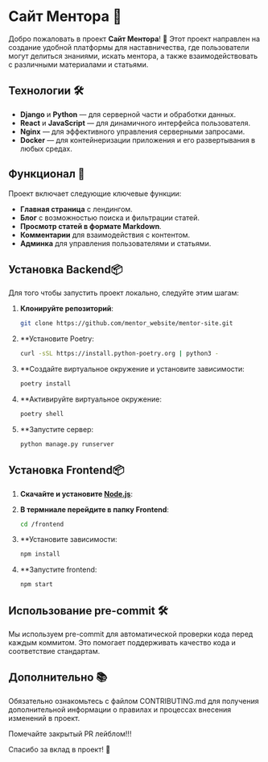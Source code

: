 # Сайт Ментора 🚀

Добро пожаловать в проект **Сайт Ментора**! 🎉 Этот проект направлен на создание удобной платформы для наставничества, где пользователи могут делиться знаниями, искать ментора, а также взаимодействовать с различными материалами и статьями.

## Технологии 🛠️

- **Django** и **Python** — для серверной части и обработки данных.
- **React** и **JavaScript** — для динамичного интерфейса пользователя.
- **Nginx** — для эффективного управления серверными запросами.
- **Docker** — для контейнеризации приложения и его развертывания в любых средах.

## Функционал 🌟

Проект включает следующие ключевые функции:

- **Главная страница** с лендингом.
- **Блог** с возможностью поиска и фильтрации статей.
- **Просмотр статей в формате Markdown**.
- **Комментарии** для взаимодействия с контентом.
- **Админка** для управления пользователями и статьями.

## Установка Backend📦

Для того чтобы запустить проект локально, следуйте этим шагам:

1. **Клонируйте репозиторий**:
   ```bash
   git clone https://github.com/mentor_website/mentor-site.git
2. **Установите Poetry:
   ```bash
   curl -sSL https://install.python-poetry.org | python3 -
3. **Создайте виртуальное окружение и установите зависимости:
   ```bash
   poetry install
4. **Активируйте виртуальное окружение:
   ```bash
   poetry shell
5. **Запустите сервер:
   ```bash
   python manage.py runserver

## Установка Frontend📦
1. **Скачайте и установите [Node.js](https://nodejs.org/en/download/package-manager)**:

2. **В термниале перейдите в папку Frontend**:
   ```bash
   cd /frontend
3. **Установите зависимости:
   ```bash
   npm install
4. **Запустите frontend:
   ```bash
   npm start


## Использование pre-commit 🛠️
Мы используем pre-commit для автоматической проверки кода перед каждым коммитом. Это помогает поддерживать качество кода и соответствие стандартам.

## Дополнительно 📚
Обязательно ознакомьтесь с файлом CONTRIBUTING.md для получения дополнительной информации о правилах и процессах внесения изменений в проект.

Помечайте закрытый PR лейблом!!!

Спасибо за вклад в проект! 🎈
